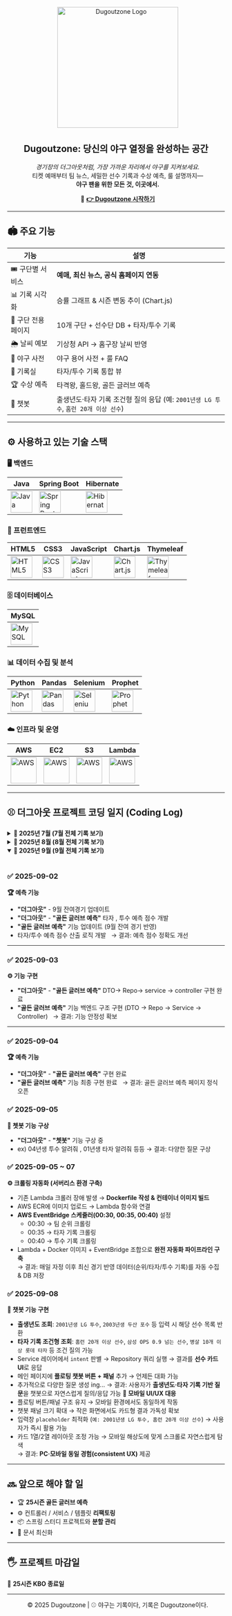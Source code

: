<p align="center">
  <img src="https://dugoutzone.s3.ap-northeast-2.amazonaws.com/dugoutzonelogo.png" alt="Dugoutzone Logo" width="280"/>
</p>

<h2 align="center"> Dugoutzone: 당신의 야구 열정을 완성하는 공간</h2>

<p align="center">
  <i>경기장의 더그아웃처럼, 가장 가까운 자리에서 야구를 지켜보세요.</i><br>
  티켓 예매부터 팀 뉴스, 세밀한 선수 기록과 수상 예측, 룰 설명까지—<br>
  <b>야구 팬을 위한 모든 것, 이곳에서.</b>
</p>

<p align="center">
  🔗 <a href="http://dugoutzone.shop/dugout" target="_blank"><strong>👉 Dugoutzone 시작하기</strong></a>
</p>

---


## 🏟️ 주요 기능
| 기능 | 설명 |
|------|------|
| 🎟️ 구단별 서비스 | **예매, 최신 뉴스, 공식 홈페이지 연동** |
| 📊 기록 시각화 | 승률 그래프 & 시즌 변동 추이 (Chart.js) |
| 👥 구단 전용 페이지 | 10개 구단 + 선수단 DB + 타자/투수 기록 |
| 🌦️ 날씨 예보 | 기상청 API → 홈구장 날씨 반영 |
| 📖 야구 사전 | 야구 용어 사전 + 룰 FAQ |
| 🧾 기록실 | 타자/투수 기록 통합 뷰 |
| 🏆 수상 예측 | 타격왕, 홀드왕, 골든 글러브 예측 |
| 🤖 챗봇 | 출생년도·타자 기록 조건형 질의 응답 (예: `2001년생 LG 투수`, `홈런 20개 이상 선수`) |

---

## ⚙️ 사용하고 있는 기술 스택

### 🖥️ 백엔드
| Java | Spring Boot | Hibernate |
|------|-------------|-----------|
| <img src="https://cdn.jsdelivr.net/gh/devicons/devicon/icons/java/java-original.svg" width="50" height="50" alt="Java"/> | <img src="https://cdn.jsdelivr.net/gh/devicons/devicon/icons/spring/spring-original.svg" width="50" height="50" alt="Spring Boot"/> | <img src="https://cdn.jsdelivr.net/gh/devicons/devicon/icons/hibernate/hibernate-original.svg" width="50" height="50" alt="Hibernate"/> |

### 🎨 프런트엔드
| HTML5 | CSS3 | JavaScript | Chart.js | Thymeleaf |
|-------|------|------------|----------|-----------|
| <img src="https://cdn.jsdelivr.net/gh/devicons/devicon/icons/html5/html5-original.svg" width="50" height="50" alt="HTML5"/> | <img src="https://cdn.jsdelivr.net/gh/devicons/devicon/icons/css3/css3-original.svg" width="50" height="50" alt="CSS3"/> | <img src="https://cdn.jsdelivr.net/gh/devicons/devicon/icons/javascript/javascript-original.svg" width="50" height="50" alt="JavaScript"/> | <img src="https://www.chartjs.org/media/logo-title.svg" width="50" height="50" alt="Chart.js"/> | <img src="https://www.thymeleaf.org/images/thymeleaf.png" width="50" height="50" alt="Thymeleaf"/> |

### 🗄️ 데이터베이스
| MySQL |
|-------|
| <img src="https://cdn.jsdelivr.net/gh/devicons/devicon/icons/mysql/mysql-original.svg" width="50" height="50" alt="MySQL"/> |

### 📊 데이터 수집 및 분석
| Python | Pandas | Selenium | Prophet |
|--------|--------|----------|---------|
| <img src="https://cdn.jsdelivr.net/gh/devicons/devicon/icons/python/python-original.svg" width="50" height="50" alt="Python"/> | <img src="https://cdn.jsdelivr.net/gh/devicons/devicon/icons/pandas/pandas-original.svg" width="50" height="50" alt="Pandas"/> | <img src="https://cdn.jsdelivr.net/gh/devicons/devicon/icons/selenium/selenium-original.svg" width="50" height="50" alt="Selenium"/> | <img src="https://avatars.githubusercontent.com/u/986760?s=200&v=4" width="50" height="50" alt="Prophet"/> |

### ☁️ 인프라 및 운영
| AWS | EC2 | S3 | Lambda |
|-----|-----|----|--------|
| <img src="https://img.icons8.com/color/512/amazon-web-services.png" width="60" alt="AWS"/> | <img src="https://img.icons8.com/color/512/amazon-web-services.png" width="60" alt="AWS"/> | <img src="https://img.icons8.com/color/512/amazon-web-services.png" width="60" alt="AWS"/> | <img src="https://img.icons8.com/color/512/amazon-web-services.png" width="60" alt="AWS"/> |


---

## ⚾ 더그아웃 프로젝트 코딩 일지 (Coding Log)

<details>
  <summary><b>📅 2025년 7월 (7월 전체 기록 보기)</b></summary>

### ✅ 2025-07-25
**📌 프로젝트 시작 & 초기 세팅**
- 프로젝트 **"더그아웃"** 본격 시작  
- 기능 아이디어 확립 및 메인 화면 정렬  
- 구단별 예매 / 구단 순위 기능 개발  
- **승률 그래프 시각화** (Chart.js) 최초 구현  
→ 결과: 프로젝트 기본 뼈대 완성

---

### ✅ 2025-07-26
**📌 데이터 연동**
- **네이버 뉴스 API** 연동 → 구단별 뉴스 제공  
→ 결과: 구단별 실시간 뉴스 데이터 확보  

---

### ✅ 2025-07-28
**🎨 UI & 페이지**
- 구단 페이지 추가 (LG, SSG)  
- 메인 페이지 / 팀 순위 UI 개선  
→ 결과: 사용자 UI 접근성 개선  

---

### ✅ 2025-07-29
**📌 서비스 확장**
- 구단 대표 아이콘 추가  
- **10개 구단 전체 페이지 구축 완료**  
- 메뉴 구조 간소화  
→ 결과: 전체 구단 서비스 기반 완성  

---

### ✅ 2025-07-30
**🧾 데이터베이스**
- **10개 구단 선수단 정보 DB 저장**  
→ 결과: 선수 데이터 관리 체계 구축  

---

### ✅ 2025-07-31
**📊 기록 시각화 & 데이터 확장**
- 선수진 정보 + 우승 횟수 추가  
- **2025 시즌 팀 순위 변동 추이 그래프** 구현  
→ 결과: 시즌 변동 데이터 분석 기반 확보  

</details>


<details>
  <summary><b>📅 2025년 8월 (8월 전체 기록 보기)</b></summary>

### ✅ 2025-08-01 ~ 02
**📌 기능 개발**
- 구단별 **선수 검색 기능** 추가  
- 8월 경기 일정 DB 구축 및 시각화 기능 완성  
→ 결과: 사용자 맞춤 검색 + 경기 일정 데이터 활용 가능  

---

### ✅ 2025-08-03 ~ 06
**🎨 UI & 시스템 개선**
- 경기 일정에 구단 로고 적용  
- **기상청 API 연동** → 홈구장 날씨 정보 반영 (구단 페이지 포함)  
- 야구 용어 설명 페이지 신규 추가  
- HTML, CSS, Controller 코드 리팩토링  
→ 결과: UI 일관성 및 사용자 경험 향상  

---

### ✅ 2025-08-07 ~ 10
**📌 데이터 크롤링 & 기능 추가**
- 구단별 **타자 기록 지표 크롤링 완료**  
- 팀 페이지에 **“타자 기록 보기” 기능 추가**  
- 투수 기록 지표 크롤링 착수  
- 각종 오타 및 에러 수정  
→ 결과: 타자 기록 기반 기능 안정화, 투수 데이터 수집 단계 진입  

---

### ✅ 2025-08-14
**📌 기능 + UI 대규모 업데이트**
- 투수 기록 지표 크롤링 완료  
- 팀 페이지에 **“투수 기록 보기” 기능 추가**  
- 구단 페이지 전반적인 UI 대폭 수정  
- 구단명 표기: **영문 → 한글** 통일  
→ 결과: 기록실 확장 + UI 가독성 및 일관성 강화  

---

### ✅ ~ 2025-08-22
**📌 외부 활동**
- **전국 대학 소프트웨어 성과 공유 포럼 참가**  

---

### ✅ 2025-08-26
**🧾 기록실**
- 타자/투수 기록 통합 뷰 완성  
→ 결과: 기록실 기능 완전 구현  

---

### ✅ 2025-08-28 ~ 29
**🏆 예측 기능**
- **골든 글러브 예측 기능 설계** (포지션 세분화: 1루수, 2루수, 외야수 등)  
- **KBO 수상 예측 기능** 설계 (타격왕, 홀드왕 등)  
- DB 조인 최적화 (선수 / 기록 / 팀 테이블)  
- **타자 부문 수상 예측 기능 구현 완료**  
- **투수 부문 수상 예측** JPA 쿼리 작성 착수  
→ 결과: 예측 기능 로드맵 수립, 타자 부문 구현 성공  

</details>


<details open>
  <summary><b>📅 2025년 9월 (9월 전체 기록 보기)</b></summary>

### ✅ 2025-09-02
**🏆 예측 기능**
- **"더그아웃"** - 9월 잔여경기 업데이트
- **"더그아웃"** - **"골든 글러브 예측"** 타자 , 투수 예측 점수 개발
- **"골든 글러브 예측"** 기능 업데이트 (9월 잔여 경기 반영)  
- 타자/투수 예측 점수 산출 로직 개발  
→ 결과: 예측 점수 정확도 개선  

---

### ✅ 2025-09-03
**⚙️ 기능 구현**
- **"더그아웃"** - **"골든 글러브 예측"** DTO-> Repo-> service -> controller 구현 완료
- **"골든 글러브 예측"** 기능 백엔드 구조 구현 (DTO → Repo → Service → Controller)  
→ 결과: 기능 안정성 확보  

---

### ✅ 2025-09-04
**🏆 예측 기능**
- **"더그아웃"** - **"골든 글러브 예측"** 구현 완료
- **"골든 글러브 예측"** 기능 최종 구현 완료  
→ 결과: 골든 글러브 예측 페이지 정식 오픈  


### ✅ 2025-09-05
**🤖 쳇봇 기능 구상**
- **"더그아웃"** - **"쳇봇"** 기능 구상 중
- ex) 04년생 투수 알려줘 , 01년생 타자 알려줘 등등
→ 결과: 다양한 질문 구상

### ✅ 2025-09-05 ~ 07
**⚙️ 크롤링 자동화 (서버리스 환경 구축)**  
- 기존 Lambda 크롤러 장애 발생 → **Dockerfile 작성 & 컨테이너 이미지 빌드**  
- AWS ECR에 이미지 업로드 → Lambda 함수와 연결  
- **AWS EventBridge 스케줄러(00:30, 00:35, 00:40)** 설정  
  - 00:30 → 팀 순위 크롤링  
  - 00:35 → 타자 기록 크롤링  
  - 00:40 → 투수 기록 크롤링  
- Lambda + Docker 이미지 + EventBridge 조합으로 **완전 자동화 파이프라인 구축**  
→ 결과: 매일 자정 이후 최신 경기 반영 데이터(순위/타자/투수 기록)를 자동 수집 & DB 저장

### ✅ 2025-09-08
**🤖 챗봇 기능 구현**  
- **출생년도 조회**: `2001년생 LG 투수`, `2003년생 두산 포수` 등 입력 시 해당 선수 목록 반환  
- **타자 기록 조건형 조회**: `홈런 20개 이상 선수`, `삼성 OPS 0.9 넘는 선수`, `병살 10개 이상 롯데 타자` 등 조건 질의 가능  
- Service 레이어에서 `intent` 판별 → Repository 쿼리 실행 → 결과를 **선수 카드 UI**로 응답  
- 메인 페이지에 **플로팅 챗봇 버튼 + 패널** 추가 → 언제든 대화 가능
- 추가적으로 다양한 질문 생성 ing...
→ 결과: 사용자가 **출생년도·타자 기록 기반 질문**을 챗봇으로 자연스럽게 질의/응답 가능
**📱 모바일 UI/UX 대응**  
- 플로팅 버튼/패널 구조 유지 → 모바일 환경에서도 동일하게 작동  
- 챗봇 패널 크기 확대 → 작은 화면에서도 카드형 결과 가독성 확보  
- 입력창 `placeholder` 최적화 (`예: 2001년생 LG 투수, 홈런 20개 이상 선수`) → 사용자가 즉시 활용 가능  
- 카드 1열/2열 레이아웃 조정 가능 → 모바일 해상도에 맞게 스크롤로 자연스럽게 탐색  
→ 결과: **PC·모바일 동일 경험(consistent UX)** 제공


</details>


---

## 🔜 앞으로 해야 할 일
- 🏆 **25시즌 골든 글러브 예측**
- ⚙️ 컨트롤러 / 서비스 / 템플릿 **리팩토링**
- 📦 스프링 스터디 프로젝트와 **분할 관리**
- 📖 문서 최신화

---

## 🖐️ 프로젝트 마감일
📌 **25시즌 KBO 종료일**

---

<p align="center">
  © 2025 Dugoutzone | ⚾ 야구는 기록이다, 기록은 Dugoutzone이다.
</p>
